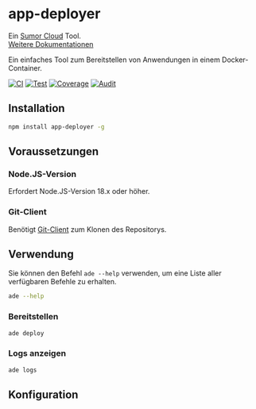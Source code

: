 # app-deployer

Ein [Sumor Cloud](https://sumor.cloud) Tool.  
[Weitere Dokumentationen](https://sumor.cloud/app-deployer)

Ein einfaches Tool zum Bereitstellen von Anwendungen in einem Docker-Container.

[![CI](https://github.com/sumor-cloud/app-deployer/actions/workflows/ci.yml/badge.svg)](https://github.com/sumor-cloud/app-deployer/actions/workflows/ci.yml)
[![Test](https://github.com/sumor-cloud/app-deployer/actions/workflows/ut.yml/badge.svg)](https://github.com/sumor-cloud/app-deployer/actions/workflows/ut.yml)
[![Coverage](https://github.com/sumor-cloud/app-deployer/actions/workflows/coverage.yml/badge.svg)](https://github.com/sumor-cloud/app-deployer/actions/workflows/coverage.yml)
[![Audit](https://github.com/sumor-cloud/app-deployer/actions/workflows/audit.yml/badge.svg)](https://github.com/sumor-cloud/app-deployer/actions/workflows/audit.yml)

## Installation

```bash
npm install app-deployer -g
```

## Voraussetzungen

### Node.JS-Version

Erfordert Node.JS-Version 18.x oder höher.

### Git-Client

Benötigt [Git-Client](https://git-scm.com/) zum Klonen des Repositorys.

## Verwendung

Sie können den Befehl `ade --help` verwenden, um eine Liste aller verfügbaren Befehle zu erhalten.

```bash
ade --help
```

### Bereitstellen

```bash
ade deploy
```

### Logs anzeigen

```bash
ade logs
```

## Konfiguration
